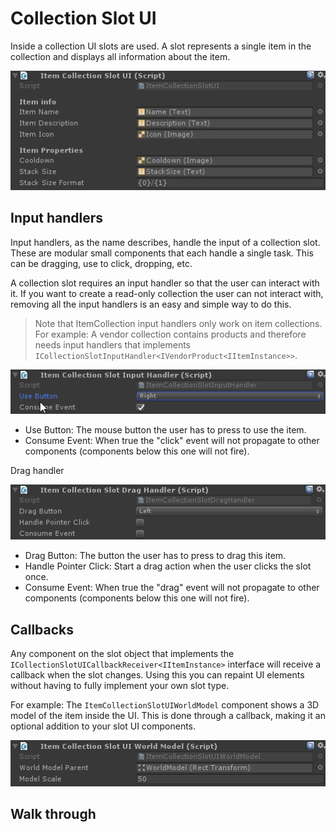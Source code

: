 # Collection Slot UI

Inside a collection UI slots are used. A slot represents a single item in the collection and displays all information about the item.

![](ItemCollectionSlotUI.png)

## Input handlers

Input handlers, as the name describes, handle the input of a collection slot. These are modular small components that each handle a single task. This can be dragging, use to click, dropping, etc.

A collection slot requires an input handler so that the user can interact with it. If you want to create a read-only collection the user can not interact with, removing all the input handlers is an easy and simple way to do this.

> Note that ItemCollection input handlers only work on item collections. For example: A vendor collection contains products and therefore needs input handlers that implements `ICollectionSlotInputHandler<IVendorProduct<IItemInstance>>`.

![](Assets/ItemCollectionSlotUIInputHandler.png)

- Use Button: The mouse button the user has to press to use the item.
- Consume Event: When true the "click" event will not propagate to other components (components below this one will not fire).

Drag handler

![](Assets/ItemCollectionSlotUIDragHandler.png)

- Drag Button: The button the user has to press to drag this item.
- Handle Pointer Click: Start a drag action when the user clicks the slot once.
- Consume Event: When true the "drag" event will not propagate to other components (components below this one will not fire).

## Callbacks

Any component on the slot object that implements the `ICollectionSlotUICallbackReceiver<IItemInstance>` interface will receive a callback when the slot changes. Using this you can repaint UI elements without having to fully implement your own slot type.

For example: The `ItemCollectionSlotUIWorldModel` component shows a 3D model of the item inside the UI. This is done through a callback, making it an optional addition to your slot UI components.

![](Assets/ItemCollectionUIWorldModel.png)

## Walk through

